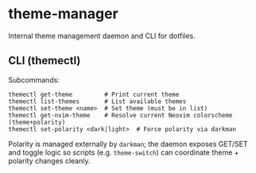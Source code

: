 # theme-manager

Internal theme management daemon and CLI for dotfiles.

## CLI (themectl)

Subcommands:

```
themectl get-theme         # Print current theme
themectl list-themes       # List available themes
themectl set-theme <name>  # Set theme (must be in list)
themectl get-nvim-theme    # Resolve current Neovim colorscheme (theme+polarity)
themectl set-polarity <dark|light>  # Force polarity via darkman
```

Polarity is managed externally by `darkman`; the daemon exposes GET/SET and toggle logic so scripts (e.g. `theme-switch`) can coordinate theme + polarity changes cleanly.